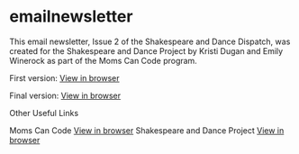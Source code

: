 # emailnewsletter

This email newsletter, Issue 2 of the Shakespeare and Dance Dispatch, was created for the Shakespeare and Dance Project by Kristi Dugan and Emily Winerock as part of the Moms Can Code program.

First version: [View in browser](https://kristidugan.github.io/emailnewsletter/)

Final version: [View in browser](https://kristidugan.github.io/emailnewsletter/)

Other Useful Links

Moms Can Code [View in browser](https://www.momscan.co/momscancode/)
Shakespeare and Dance Project [View in browser](https://shakespeareandance.com/)
